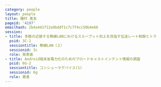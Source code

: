 ```yaml
---
category: people
layout: people
title: 磯村 美友
pageid: '4197'
emailhash: 2b4a441f12a9bddf1c7c7f4cc50b4e66
session:
- title: 多数の近接する無線LANにおけるスループット向上を目指す伝送レート制御とトラヒック量制御
  psid: 3C-1
  sessiontitle: 無線LAN（２）
  sessionid: 3c
  role: 発表者
- title: Android端末省電力化のためのブロードキャストインテント情報の調査
  psid: 6G-2
  sessiontitle: コンシューマデバイス(1)
  sessionid: 6g
  role: 著者
---
```

